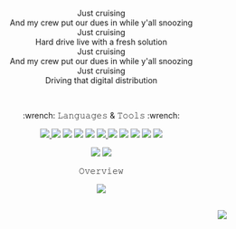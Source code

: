 <p align="center">Just cruising<br/>
And my crew put our dues in while y'all snoozing<br/>
Just cruising<br/>
Hard drive live with a fresh solution<br/>
Just cruising<br/>
And my crew put our dues in while y'all snoozing<br/>
Just cruising<br/>
Driving that digital distribution</p>
<br/>
<p align="center">:wrench: 𝙻𝚊𝚗𝚐𝚞𝚊𝚐𝚎𝚜 & 𝚃𝚘𝚘𝚕𝚜 :wrench:</p>

<p align="center">
  <a href="https://www.gnu.org/software/bash/"> 
    <img src="https://img.shields.io/badge/-BASH-000000?style=for-the-badge&logo=BASH">
  </a> 
  <img src="https://img.shields.io/badge/-Linux-000000?style=for-the-badge&logo=Linux"> 
  <img src="https://img.shields.io/badge/-C-000000?style=for-the-badge&logo=C">
  <img src="https://img.shields.io/badge/-C++-000000?style=for-the-badge&logo=C++">
  <img src="https://img.shields.io/badge/-Go-000000?style=for-the-badge&logo=Go">
  <a href="https://python.org/"> 
    <img src="https://img.shields.io/badge/-Python-000000?style=for-the-badge&logo=Python">
  </a>
  <img src="https://img.shields.io/badge/-Java-000000?style=for-the-badge&logo=Java">
  <img src="https://img.shields.io/badge/-JavaScript-000000?style=for-the-badge&logo=JavaScript"> 
  <img src="https://img.shields.io/badge/-TypeScript-000000?style=for-the-badge&logo=TypeScript"> 
  <img src="https://img.shields.io/badge/-Node.js-000000?style=for-the-badge&logo=Node.js"> 
  <img src="https://img.shields.io/badge/-Markdown-000000?style=for-the-badge&logo=Markdown"> 
</p> 

<p align="center"> 
  <img src="https://img.shields.io/badge/-Shell-000000?style=for-the-badge&logo=Shell"> 
  <img src="https://img.shields.io/badge/-SQL-000000?style=for-the-badge&logo=mySQL"> 
</p>
<p align="center">𝙾𝚟𝚎𝚛𝚟𝚒𝚎𝚠</p>
  <div align="center">
    <kbd><kbd><kbd><kbd><kbd><kbd><kbd><kbd><kbd><kbd>
      <img src="https://github-readme-stats.vercel.app/api?username=optimisticninja&show_icons=true&count_private=true&theme=chartreuse-dark"/>
  </div>
      
  <img align="left" style="float:right; margin:30px;" src="https://github-readme-stats.vercel.app/api/top-langs/?username=optimisticninja&theme=radical&layout=compact">
</p>
<br><br><br>
